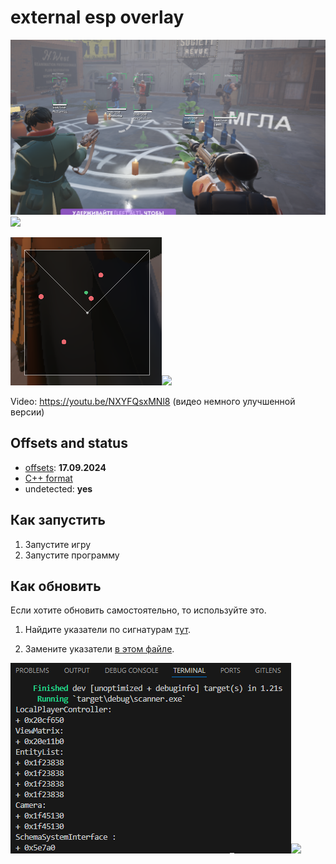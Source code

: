 
# external esp overlay

![](images/preview.png)![](preview)

![](images/radar.png)![](preview)

Video: https://youtu.be/NXYFQsxMNl8
(видео немного улучшенной версии)

## Offsets and status

- [offsets](https://github.com/Loara228/deadlock-esp/blob/master/deadlock/Dump/client_dll.cs): **17.09.2024**
- [C++ format](https://github.com/Loara228/deadlock-esp/blob/master/deadlock/Dump/client_dll.hpp)
- undetected: **yes**

## Как запустить

1. Запустите игру
2. Запустите программу

## Как обновить

Если хотите обновить самостоятельно, то используйте это.

1. Найдите указатели по сигнатурам [тут](https://github.com/Loara228/deadlock-esp/blob/master/scanner/src/main.rs).

2. Замените указатели [в этом файле](https://github.com/Loara228/deadlock-esp/blob/master/deadlock/Offsets.cs).

![](images/offsets.png)![](offsets)